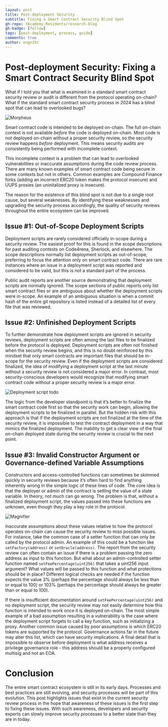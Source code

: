 ```yaml
---
layout: post
title: Post-deployment Security
subtitle: Fixing a Smart Contract Security Blind Spot
gh-repo: YAcademy-Residents/research-blog
gh-badge: [follow]
tags: [post-deployment, process, guide]
comments: true
author: engn33r
---
```


# Post-deployment Security: Fixing a Smart Contract Security Blind Spot

What if I told you that what is examined in a standard smart contract security review or audit is different from the protocol operating on-chain? What if the standard smart contract security process in 2024 has a blind spot that can lead to overlooked bugs?

![Morpheus](../assets/img/post-deployment/this-is-fine.png)

Smart contract code is intended to be deployed on-chain. The full on-chain context is not available *before* the code is deployed on-chain. Most code is not deployed on-chain without a proper security review, so the security review happens *before* deployment. This means security audits are consistently being performed with incomplete context.

This incomplete context is a problem that can lead to overlooked vulnerabilities or inaccurate assumptions during the code review process. There are many known examples of smart contract code being secure in some contexts but not in others. Common examples are Compound Finance forks (adding an incorrect ERC20 token makes the protocol insecure) and UUPS proxies (an uninitalized proxy is insecure).

The reason for the existence of this blind spot is not due to a single root cause, but several weaknesses. By identifying these weaknesses and upgrading the security process accordingly, the quality of security reviews throughout the entire ecosystem can be improved.

## Issue #1: Out-of-Scope Deployment Scripts

Deployment scripts are rarely considered officially in-scope during a security review. The easiest proof for this is found in the scope descriptions for past auditing contests on Code4rena, Sherlock, and elsewhere. The scope descriptions normally list deployment scripts as out-of-scope, preferring to focus the attention only on smart contract code. There are rare instances where an issue in a deployment script was reported and considered to be valid, but this is not a standard part of the process.

Public audit reports are another source demonstrating that deployment scripts are normally ignored. The scope sections of public reports only list smart contract files or are ambiguous about whether the deployment scripts were in-scope. An example of an ambiguous situation is when a commit hash of the entire git repository is listed instead of a detailed list of every file that was reviewed.

## Issue #2: Unfinished Deployment Scripts

To further demonstrate how deployment scripts are ignored in security reviews, deployment scripts are often among the last files to be finalized before the protocol is deployed. Deployment scripts are often not finished when the security review begins, and this is no doubt reinforced by this mindset that only smart contracts are important files that should be in-scope for the security review. Even if the deployment scripts are considered finalized, the idea of modifying a deployment script at the last minute without a security review is not considered a major error. In contrast, most security-conscious developers would recognize that modifying smart contract code without a proper security review is a major error.

![Deployment script todo](../assets/img/post-deployment/todo.png)

The logic from the developer standpoint is that it’s better to finalize the smart contract code first so that the security work can begin, allowing the deployment scripts to be finalized in parallel. But the hidden risk with this approach is that if the deployment scripts are not finalized at the time of the security review, it is impossible to test the contract deployment in a way that mimics the finalized deployment. The inability to get a clear view of the final on-chain deployed state during the security review is crucial to the next point.

## Issue #3: Invalid Constructor Argument or Governance-defined Variable Assumptions

Constructors and access-controlled functions can sometimes be skimmed quickly in security reviews because it’s often hard to find anything inherently wrong in the simple logic of these lines of code. The core idea is that the deployer or admin of the contract is setting the value of a state variable. In theory, not much can go wrong. The problem is that, without a finalized deployment script, the values passed into these functions are unknown, even though they play a key role in the protocol.

![Magnifier](../assets/img/post-deployment/magnifier.png)

Inaccurate assumptions about these values relative to how the protocol operates on-chain can cause the security review to miss possible issues. For instance, take the common case of a setter function that can only be called by the protocol admin. An example of this could be a function like `setFactory(address)` or `setOracle(address)`. The report from the security review can often contain an issue if there is a problem passing the zero address as input to this function. But what about an admin-controlled setter function named `setFeePercentage(uint256)` that takes a uint256 input argument? What values will be passed to this function and what protections should be in place? Different logical checks are needed if the function expects the value 3% (perhaps the percentage should always be less than or equal to 100) or 103% (perhaps the percentage should always be greater than or equal to 100).

If there is insufficient documentation around `setFeePercentage(uint256)` and no deployment script, the security review may not easily determine how this function is intended to work once it is deployed on-chain. The most simple example of a bad assumption resulting in a vulnerability is the case where the deployment script forgets to call a key function, such as initializing a proxy. Another common issue caused by poor assumptions is which ERC20 tokens are supported by the protocol. Governance actions far in the future may alter this list, which can have security implications. A final detail that is impossible to observe before deployment is what address receives a privilege governance role - this address should be a properly configured multisig and not an EOA.

# Conclusion

The entire smart contract ecosystem is still in its early days. Processes and best practices are still evolving, and security processes will be part of this evolution. This post highlights issues that exist in the current security review process in the hope that awareness of these issues is the first step to fixing these issues. With such awareness, developers and security experts can slowly improve security processes to a better state than they are in today.
